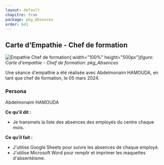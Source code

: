 ```yaml
---
layout: default
chapitre: true
package: pkg_Absences
order: 641
---
```



## Carte d'Empathie - Chef de formation

![Empathie Chef de formation](/gestion-personnels/diagrammes/pkg_Absences/empathie-chef_de_formation.svg){:width="100%" height="500px"}*figure: Carte d'empathie - Chef de formation: pkg_Absences*

<!-- note -->

Une séance d'empathie a été réalisée avec Abdelmonaim HAMOUDA, en tant que chef de formation, le 05 mars 2024.

### Persona
Abdelmonaim HAMOUDA

**Ce qu'il dit :**
- Je transmets la liste des absences des employés du centre chaque mois.

**Ce qu’il fait :**
- J'utilise Google Sheets pour suivre les absences de chaque employé.
- J'utilise Microsoft Word pour remplir et imprimer les maquettes d'absentéisme.

<!-- new slide -->
